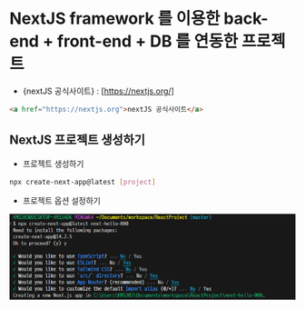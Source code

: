 # NextJS framework 를 이용한 back-end + front-end + DB 를 연동한 프로젝트

- {nextJS 공식사이트} : [https://nextjs.org/]

```html
<a href="https://nextjs.org">nextJS 공식사이트</a>
```

## NextJS 프로젝트 생성하기

- 프로젝트 생성하기

```bash
npx create-next-app@latest [project]
```

- 프로젝트 옵션 설정하기

![alt text](image.png)
